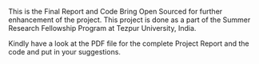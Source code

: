 This is the Final Report and Code Bring Open Sourced for further enhancement of the project. This project is done as a part of the Summer Research Fellowship Program at Tezpur University, India.

Kindly have a look at the PDF file for the complete Project Report and the code and put in your suggestions.
